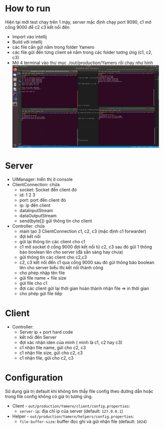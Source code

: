 # How to run
Hiện tại mới test chạy trên 1 máy, server mặc định chạy port 9090, c1 mở cổng 9000 để c2 c3 kết nối đến
- Import vào intellij
- Build với intellij
- các file cần gửi nằm trong folder Yamero
- các file gửi đến từng client sẽ nằm trong các folder tương ứng (c1, c2, c3)
- Mở 4 terminal vào thư mục ./out/production/Yamero rồi chạy như hình
![](Screenshot.png)

# Server
- UIManager: hiển thị ở console
- ClientConnection: chứa
	- socket: Socket đến client đó
	- id: 1 2 3
	- port: port đến client đó
	- ip: ip đến client
	- dataInputStream
	- dataOutputStream
	- send(byte[]) gửi thông tin cho client
- Controller: chứa
	- main tạo 3 ClientConnection c1, c2, c3 (mặc định c1 forwarder)
	- đợi kết nối
	- gửi lại thông tin các client cho c1
	- c1 mở socket ở cổng 9000 đợi kết nối từ c2, c3 sau đó gửi 1 thông báo boolean lên cho server (đã sẵn sàng hay chưa)
	- gửi thông tin các client cho c2,c3
	- c2, c3 kết nối đến c1 qua cổng 9000 sau đó gửi thông báo boolean lên cho server biểu thị kết nối thành công
	- cho phép nhập tên file
	- gửi file name + file size
	- gửi file cho c1
	- đợi các client gửi lại thời gian hoàn thành nhận file => in thời gian
	- cho phép gửi file tiếp

# Client
- Controller:
	- Server ip + port hard code 
	- kết nối đến Server
	- đợi xác nhận iden của mình ( mình là c1, c2 hay c3)
	- c1 nhận file name, gửi cho c2, c3
	- c1 nhận file size, gửi cho c2, c3
	- c1 nhận file, gửi cho c2, c3
	
# Configuration
Sử dụng giá trị default khi không tìm thấy file config theo đường dẫn hoặc trong file config không có giá trị tương ứng.
- Client - ```out/production/Yamero/client/config.properties```:
    - ```server-ip```: địa chỉ ip của server (default: ```127.0.0.1```)
- Helper - ```out/production/Yamero/helpers/config.properties```:
    - ```file-buffer-size```: buffer đọc ghi và gửi nhận file (default: ```1024```) 